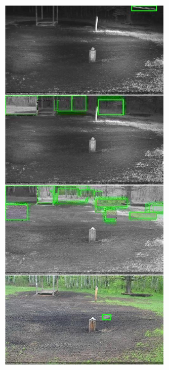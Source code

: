 ![20200520-030119-033125](in2/20200520/20200520-030119-033125_0_.jpg)
![20200520-033131-040137](in2/20200520/20200520-033131-040137_0_.jpg)
![20200520-040143-043145](in2/20200520/20200520-040143-043145_0_.jpg)
![20200520-060216-063220](in2/20200520/20200520-060216-063220_0_.jpg)
